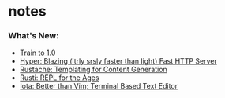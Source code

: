 notes
=====


### What's New:

+ [Train to 1.0](http://blog.rust-lang.org/2014/12/12/1.0-Timeline.html)
+ [Hyper: Blazing (ltrly srsly faster than light) Fast HTTP Server](https://github.com/hyperium/hyper)
+ [Rustache: Templating for Content Generation](http://rustache.github.io/)
+ [Rusti: REPL for the Ages](https://github.com/murarth/rusti)
+ [Iota: Better than Vim; Terminal Based Text Editor](https://github.com/gchp/iota)


